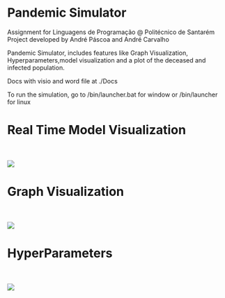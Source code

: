 # Pandemic Simulator

Assignment for Linguagens de Programação @ Politécnico de Santarém
Project developed by André Páscoa and André Carvalho

Pandemic Simulator, includes features like Graph Visualization, Hyperparameters,model visualization and a plot of the deceased and infected population.

Docs with visio and word file at ./Docs

To run the simulation, go to /bin/launcher.bat for window or /bin/launcher for linux

# Real Time Model Visualization

<br>
<br>
<img src="https://github.com/devandrepascoa/PandemicSimulation/blob/master/Docs/spreading.gif">

# Graph Visualization
<br>
<br>
<img src="https://github.com/devandrepascoa/PandemicSimulation/blob/master/Docs/graph.gif">

# HyperParameters

<br>
<br>
<img src="https://github.com/devandrepascoa/PandemicSimulation/blob/master/Docs/reset.gif">

